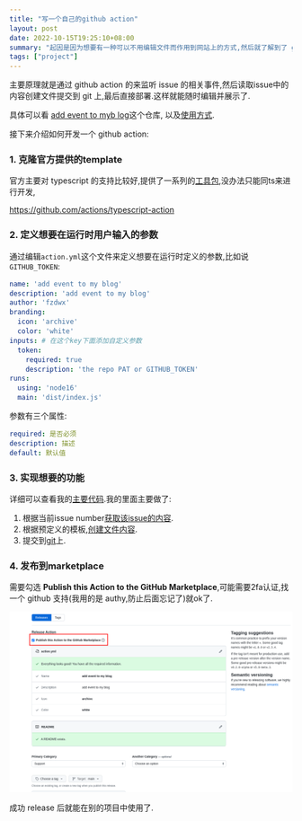 ```yaml
---
title: "写一个自己的github action"
layout: post
date: 2022-10-15T19:25:10+08:00
summary: "起因是因为想要有一种可以不用编辑文件而作用到网站上的方式,然后就了解到了 github action 的形式."
tags: ["project"]
---
```


主要原理就是通过 github action 的来监听 issue 的相关事件,然后读取issue中的内容创建文件提交到 git 上,最后直接部署.这样就能随时编辑并展示了.

具体可以看 [add event to myb log](https://github.com/fzdwx/add-event-to-myblog)这个仓库,
以及[使用方式](https://github.com/fzdwx/fzdwx.github.io/blob/main/.github/workflows/add-event.yml).

接下来介绍如何开发一个 github action:

### 1. 克隆官方提供的template

官方主要对 typescript 的支持比较好,提供了一系列的[工具包](https://github.com/actions/toolkit),没办法只能同ts来进行开发,

https://github.com/actions/typescript-action

### 2. 定义想要在运行时用户输入的参数

通过编辑`action.yml`这个文件来定义想要在运行时定义的参数,比如说`GITHUB_TOKEN`:

```yaml
name: 'add event to my blog'
description: 'add event to my blog'
author: 'fzdwx'
branding:
  icon: 'archive'
  color: 'white'
inputs: # 在这个key下面添加自定义参数
  token:
    required: true
    description: 'the repo PAT or GITHUB_TOKEN'
runs:
  using: 'node16'
  main: 'dist/index.js'
```

参数有三个属性:

```yaml
required: 是否必须
description: 描述
default: 默认值
```

### 3. 实现想要的功能

详细可以查看我的[主要代码](https://github.com/fzdwx/add-event-to-myblog/blob/v2.1/src/main.ts).我的里面主要做了:

1. 根据当前issue number[获取该issue的内容](https://github.com/fzdwx/add-event-to-myblog/blob/v2.1/src/main.ts#L16).
2. 根据预定义的模板,[创建文件内容](https://github.com/fzdwx/add-event-to-myblog/blob/v2.1/src/main.ts#L18-L33).
3. 提交到[git](https://github.com/fzdwx/add-event-to-myblog/blob/v2.1/src/main.ts#L34-L38)上.

### 4. 发布到marketplace

需要勾选 **Publish this Action to the GitHub Marketplace**,可能需要2fa认证,找一个 github 支持(我用的是 authy,防止后面忘记了)就ok了.

![Figure 1](/images/8.png)

成功 release 后就能在别的项目中使用了.

